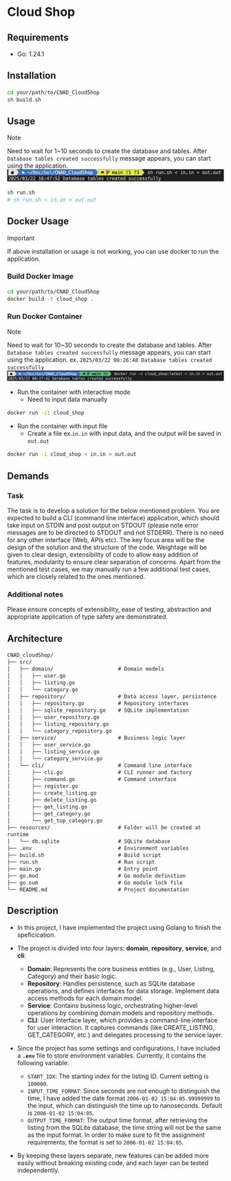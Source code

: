 # Cloud Shop

## Requirements
* Go: 1.24.1

## Installation
```bash
cd your/path/to/CNAD_CloudShop
sh build.sh
```

## Usage
> [!NOTE]
> Need to wait for 1~10 seconds to create the database and tables.
> After `Database tables created successfully` message appears, you can start using the application.
> ![alt text](./img/run.png)
```bash
sh run.sh
# sh run.sh < in.in > out.out
```

## Docker Usage
> [!IMPORTANT]
> If above installation or usage is not working, you can use docker to run the application.

### Build Docker Image
```bash
cd your/path/to/CNAD_CloudShop
docker build -t cloud_shop .
```

### Run Docker Container
> [!NOTE]
> Need to wait for 10~30 seconds to create the database and tables.
> After `Database tables created successfully` message appears, you can start using the application.
> ex. `2025/03/22 08:26:48 Database tables created successfully`
> ![alt text](./img/docker_run.png)

* Run the container with interactive mode
    * Need to input data manually
```bash
docker run -it cloud_shop
```

* Run the container with input file
    * Create a file ex.`in.in` with input data, and the output will be saved in `out.out`
```bash
docker run -i cloud_shop < in.in > out.out
```

## Demands
### Task
The task is to develop a solution for the below mentioned problem. You are expected to build a CLI (command line interface) application, which should take input on STDIN and post output on STDOUT (please note error messages are to be directed to STDOUT and not STDERR). There is no need for any other interface (Web, APIs etc). The key focus area will be the design of the solution and the structure of the code. Weightage will be given to clear design, extensibility of code to allow easy addition of features, modularity to ensure clear separation of concerns. Apart from the mentioned test cases, we may manually run a few additional test cases, which are closely related to the ones mentioned.

### Additional notes
Please ensure concepts of extensibility, ease of testing, abstraction and appropriate application of type safety are demonstrated.

## Architecture
```
CNAD_cloudShop/
├── src/
│   ├── domain/                     # Domain models
│   │   ├── user.go
│   │   ├── listing.go
│   │   └── category.go
│   ├── repository/                 # Data access layer, persistence
│   │   ├── repository.go           # Repository interfaces
│   │   ├── sqlite_repository.go    # SQLite implementation
│   │   ├── user_repository.go
│   │   ├── listing_repository.go
│   │   └── category_repository.go
│   ├── service/                    # Business logic layer
│   │   ├── user_service.go
│   │   ├── listing_service.go
│   │   └── category_service.go
│   └── cli/                        # Command line interface
│       ├── cli.go                  # CLI runner and factory
│       ├── command.go              # Command interface
│       ├── register.go
│       ├── create_listing.go
│       ├── delete_listing.go
│       ├── get_listing.go
│       ├── get_category.go
│       └── get_top_category.go
├── resources/                      # Folder will be created at runtime
│   └── db.sqlite                   # SQLite database
├── .env                            # Environment variables
├── build.sh                        # Build script
├── run.sh                          # Run script
├── main.go                         # Entry point
├── go.mod                          # Go module definition
├── go.sum                          # Go module lock file
└── README.md                       # Project documentation
```

## Description
* In this project, I have implemented the project using Golang to finish the speficication.
* The project is divided into four layers: **domain**, **repository**, **service**, and **cli**:

  - **Domain**: Represents the core business entities (e.g., User, Listing, Category) and their basic logic.  
  - **Repository**: Handles persistence, such as SQLite database operations, and defines interfaces for data storage. Implement data access methods for each domain model.
  - **Service**: Contains business logic, orchestrating higher-level operations by combining domain models and repository methods.  
  - **CLI**: User Interface layer, which provides a command-line interface for user interaction. It captures commands (like CREATE_LISTING, GET_CATEGORY, etc.) and delegates processing to the service layer.

* Since the project has some settings and configurations, I have included a **`.env`** file to store environment variables. Currently, it contains the following variable:
    * `START_IDX`: The starting index for the listing ID. Current setting is `100000`.
    * `INPUT_TIME_FORMAT`: Since seconds are not enough to distinguish the time, I have added the date format `2006-01-02 15:04:05.99999999` to the input, which can distinguish the time up to nanoseconds. Default is `2006-01-02 15:04:05`.
    *  `OUTPUT_TIME_FORMAT`: The output time format, after retrieving the listing from the SQLite database, the time string will not be the same as the input format. In order to make sure to fit the assignment requirements, the format is set to `2006-01-02 15:04:05`.

* By keeping these layers separate, new features can be added more easily without breaking existing code, and each layer can be tested independently.